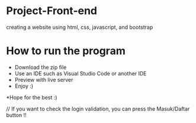 # Project-Front-end
creating a website using html, css, javascript, and bootstrap

# How to run the program
- Download the zip file
- Use an IDE such as Visual Studio Code or another IDE
- Preview with live server
- Enjoy :)

*Hope for the best :)

// If you want to check the login validation, you can press the Masuk/Daftar button !!
